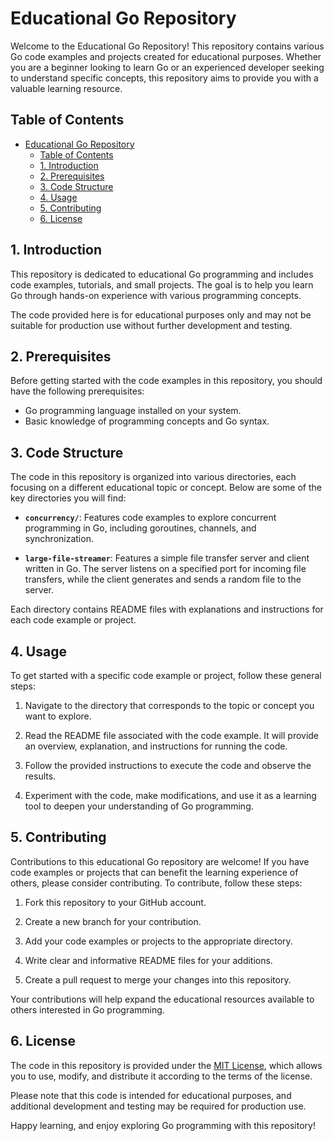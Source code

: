 # Educational Go Repository

Welcome to the Educational Go Repository! This repository contains various Go code examples and projects created for educational purposes. Whether you are a beginner looking to learn Go or an experienced developer seeking to understand specific concepts, this repository aims to provide you with a valuable learning resource.

## Table of Contents

- [Educational Go Repository](#educational-go-repository)
  - [Table of Contents](#table-of-contents)
  - [1. Introduction](#1-introduction)
  - [2. Prerequisites](#2-prerequisites)
  - [3. Code Structure](#3-code-structure)
  - [4. Usage](#4-usage)
  - [5. Contributing](#5-contributing)
  - [6. License](#6-license)

## 1. Introduction

This repository is dedicated to educational Go programming and includes code examples, tutorials, and small projects. The goal is to help you learn Go through hands-on experience with various programming concepts.

The code provided here is for educational purposes only and may not be suitable for production use without further development and testing.

## 2. Prerequisites

Before getting started with the code examples in this repository, you should have the following prerequisites:

- Go programming language installed on your system.
- Basic knowledge of programming concepts and Go syntax.

## 3. Code Structure

The code in this repository is organized into various directories, each focusing on a different educational topic or concept. Below are some of the key directories you will find:

<!-- - **`basics/`**: Contains simple Go programs that cover basic syntax, data types, and control structures.

- **`data-structures/`**: Demonstrates the implementation of common data structures in Go, such as linked lists, stacks, and queues. -->

- **`concurrency/`**: Features code examples to explore concurrent programming in Go, including goroutines, channels, and synchronization.

- **`large-file-streamer`**: Features a simple file transfer server and client written in Go. The server listens on a specified port for incoming file transfers, while the client generates and sends a random file to the server.

<!-- - **`web-development/`**: Introduces web development with Go, showcasing web servers, routing, and handling HTTP requests and responses.

- **`file-io/`**: Demonstrates file input and output operations in Go, including reading and writing files.

- **`api-integration/`**: Includes code for integrating with APIs and making HTTP requests using Go. -->

Each directory contains README files with explanations and instructions for each code example or project.

## 4. Usage

To get started with a specific code example or project, follow these general steps:

1. Navigate to the directory that corresponds to the topic or concept you want to explore.

2. Read the README file associated with the code example. It will provide an overview, explanation, and instructions for running the code.

3. Follow the provided instructions to execute the code and observe the results.

4. Experiment with the code, make modifications, and use it as a learning tool to deepen your understanding of Go programming.

## 5. Contributing

Contributions to this educational Go repository are welcome! If you have code examples or projects that can benefit the learning experience of others, please consider contributing. To contribute, follow these steps:

1. Fork this repository to your GitHub account.

2. Create a new branch for your contribution.

3. Add your code examples or projects to the appropriate directory.

4. Write clear and informative README files for your additions.

5. Create a pull request to merge your changes into this repository.

Your contributions will help expand the educational resources available to others interested in Go programming.

## 6. License

The code in this repository is provided under the [MIT License](LICENSE), which allows you to use, modify, and distribute it according to the terms of the license.

Please note that this code is intended for educational purposes, and additional development and testing may be required for production use.

Happy learning, and enjoy exploring Go programming with this repository!
